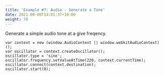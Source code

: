 ```yaml
---
title: 'Example #7: Audio - Generate a Tone'
date: 2021-08-06T14:01:37+10:00
weight: 70
---
```


Generate a simple audio tone at a give freqency.

<!--more-->

```
var context = new (window.AudioContext || window.webkitAudioContext)();
var oscillator = context.createOscillator();
oscillator.type = 'sine';
oscillator.frequency.setValueAtTime(220, context.currentTime);
oscillator.connect(context.destination);
oscillator.start(0);
```
